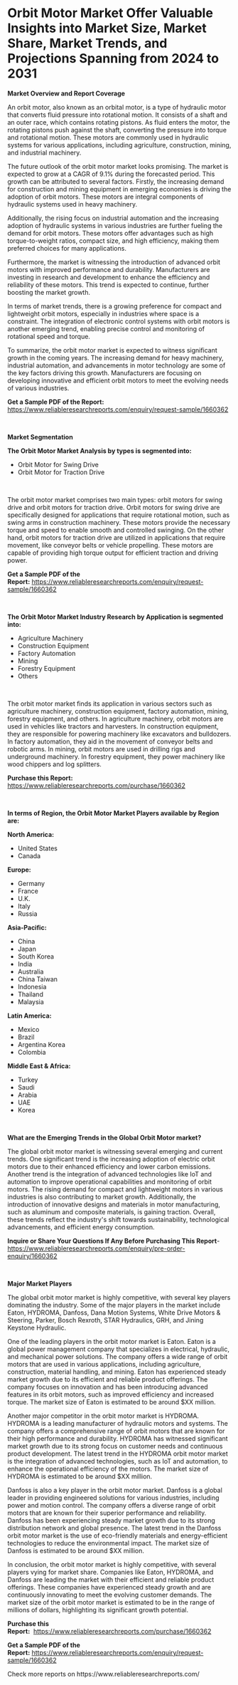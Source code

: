 <p><h1>Orbit Motor Market Offer Valuable Insights into Market Size, Market Share, Market Trends, and Projections Spanning from 2024 to 2031</h1></p><p><strong>Market Overview and Report Coverage</strong></p>
<p><p>An orbit motor, also known as an orbital motor, is a type of hydraulic motor that converts fluid pressure into rotational motion. It consists of a shaft and an outer race, which contains rotating pistons. As fluid enters the motor, the rotating pistons push against the shaft, converting the pressure into torque and rotational motion. These motors are commonly used in hydraulic systems for various applications, including agriculture, construction, mining, and industrial machinery.</p><p>The future outlook of the orbit motor market looks promising. The market is expected to grow at a CAGR of 9.1% during the forecasted period. This growth can be attributed to several factors. Firstly, the increasing demand for construction and mining equipment in emerging economies is driving the adoption of orbit motors. These motors are integral components of hydraulic systems used in heavy machinery.</p><p>Additionally, the rising focus on industrial automation and the increasing adoption of hydraulic systems in various industries are further fueling the demand for orbit motors. These motors offer advantages such as high torque-to-weight ratios, compact size, and high efficiency, making them preferred choices for many applications.</p><p>Furthermore, the market is witnessing the introduction of advanced orbit motors with improved performance and durability. Manufacturers are investing in research and development to enhance the efficiency and reliability of these motors. This trend is expected to continue, further boosting the market growth.</p><p>In terms of market trends, there is a growing preference for compact and lightweight orbit motors, especially in industries where space is a constraint. The integration of electronic control systems with orbit motors is another emerging trend, enabling precise control and monitoring of rotational speed and torque.</p><p>To summarize, the orbit motor market is expected to witness significant growth in the coming years. The increasing demand for heavy machinery, industrial automation, and advancements in motor technology are some of the key factors driving this growth. Manufacturers are focusing on developing innovative and efficient orbit motors to meet the evolving needs of various industries.</p></p>
<p><strong>Get a Sample PDF of the Report:</strong> <a href="https://www.reliableresearchreports.com/enquiry/request-sample/1660362">https://www.reliableresearchreports.com/enquiry/request-sample/1660362</a></p>
<p>&nbsp;</p>
<p><strong>Market Segmentation</strong></p>
<p><strong>The Orbit Motor Market Analysis by types is segmented into:</strong></p>
<p><ul><li>Orbit Motor for Swing Drive</li><li>Orbit Motor for Traction Drive</li></ul></p>
<p>&nbsp;</p>
<p><p>The orbit motor market comprises two main types: orbit motors for swing drive and orbit motors for traction drive. Orbit motors for swing drive are specifically designed for applications that require rotational motion, such as swing arms in construction machinery. These motors provide the necessary torque and speed to enable smooth and controlled swinging. On the other hand, orbit motors for traction drive are utilized in applications that require movement, like conveyor belts or vehicle propelling. These motors are capable of providing high torque output for efficient traction and driving power.</p></p>
<p><strong>Get a Sample PDF of the Report:</strong>&nbsp;<a href="https://www.reliableresearchreports.com/enquiry/request-sample/1660362">https://www.reliableresearchreports.com/enquiry/request-sample/1660362</a></p>
<p>&nbsp;</p>
<p><strong>The Orbit Motor Market Industry Research by Application is segmented into:</strong></p>
<p><ul><li>Agriculture Machinery</li><li>Construction Equipment</li><li>Factory Automation</li><li>Mining</li><li>Forestry Equipment</li><li>Others</li></ul></p>
<p>&nbsp;</p>
<p><p>The orbit motor market finds its application in various sectors such as agriculture machinery, construction equipment, factory automation, mining, forestry equipment, and others. In agriculture machinery, orbit motors are used in vehicles like tractors and harvesters. In construction equipment, they are responsible for powering machinery like excavators and bulldozers. In factory automation, they aid in the movement of conveyor belts and robotic arms. In mining, orbit motors are used in drilling rigs and underground machinery. In forestry equipment, they power machinery like wood chippers and log splitters.</p></p>
<p><strong>Purchase this Report:</strong>&nbsp; <a href="https://www.reliableresearchreports.com/purchase/1660362">https://www.reliableresearchreports.com/purchase/1660362</a></p>
<p>&nbsp;</p>
<p><strong>In terms of Region, the Orbit Motor Market Players available by Region are:</strong></p>
<p>
    <p> <strong> North America: </strong>
        <ul>
            <li>United States</li>
            <li>Canada</li>
        </ul>
        </p> 
    <p> <strong> Europe: </strong>
        <ul>
            <li>Germany</li>
            <li>France</li>
            <li>U.K.</li>
            <li>Italy</li>
            <li>Russia</li>
        </ul>
        </p> 
    <p> <strong> Asia-Pacific: </strong>
        <ul>
            <li>China</li>
            <li>Japan</li>
            <li>South Korea</li>
            <li>India</li>
            <li>Australia</li>
            <li>China Taiwan</li>
            <li>Indonesia</li>
            <li>Thailand</li>
            <li>Malaysia</li>
        </ul>
        </p> 
    <p> <strong> Latin America: </strong>
        <ul>
            <li>Mexico</li>
            <li>Brazil</li>
            <li>Argentina Korea</li>
            <li>Colombia</li>
        </ul>
        </p> 
    <p> <strong> Middle East & Africa: </strong>
        <ul>
            <li>Turkey</li>
            <li>Saudi</li>
            <li>Arabia</li>
            <li>UAE</li>
            <li>Korea</li>
        </ul>
    </p>
    </p>
<p>&nbsp;</p>
<p><strong>What are the Emerging Trends in the Global Orbit Motor market?</strong></p>
<p><p>The global orbit motor market is witnessing several emerging and current trends. One significant trend is the increasing adoption of electric orbit motors due to their enhanced efficiency and lower carbon emissions. Another trend is the integration of advanced technologies like IoT and automation to improve operational capabilities and monitoring of orbit motors. The rising demand for compact and lightweight motors in various industries is also contributing to market growth. Additionally, the introduction of innovative designs and materials in motor manufacturing, such as aluminum and composite materials, is gaining traction. Overall, these trends reflect the industry's shift towards sustainability, technological advancements, and efficient energy consumption.</p></p>
<p><strong>Inquire or Share Your Questions If Any Before Purchasing This Report</strong>- <a href="https://www.reliableresearchreports.com/enquiry/pre-order-enquiry/1660362">https://www.reliableresearchreports.com/enquiry/pre-order-enquiry/1660362</a></p>
<p>&nbsp;</p>
<p><strong>Major Market Players</strong></p>
<p><p>The global orbit motor market is highly competitive, with several key players dominating the industry. Some of the major players in the market include Eaton, HYDROMA, Danfoss, Dana Motion Systems, White Drive Motors & Steering, Parker, Bosch Rexroth, STAR Hydraulics, GRH, and Jining Keystone Hydraulic.</p><p>One of the leading players in the orbit motor market is Eaton. Eaton is a global power management company that specializes in electrical, hydraulic, and mechanical power solutions. The company offers a wide range of orbit motors that are used in various applications, including agriculture, construction, material handling, and mining. Eaton has experienced steady market growth due to its efficient and reliable product offerings. The company focuses on innovation and has been introducing advanced features in its orbit motors, such as improved efficiency and increased torque. The market size of Eaton is estimated to be around $XX million.</p><p>Another major competitor in the orbit motor market is HYDROMA. HYDROMA is a leading manufacturer of hydraulic motors and systems. The company offers a comprehensive range of orbit motors that are known for their high performance and durability. HYDROMA has witnessed significant market growth due to its strong focus on customer needs and continuous product development. The latest trend in the HYDROMA orbit motor market is the integration of advanced technologies, such as IoT and automation, to enhance the operational efficiency of the motors. The market size of HYDROMA is estimated to be around $XX million.</p><p>Danfoss is also a key player in the orbit motor market. Danfoss is a global leader in providing engineered solutions for various industries, including power and motion control. The company offers a diverse range of orbit motors that are known for their superior performance and reliability. Danfoss has been experiencing steady market growth due to its strong distribution network and global presence. The latest trend in the Danfoss orbit motor market is the use of eco-friendly materials and energy-efficient technologies to reduce the environmental impact. The market size of Danfoss is estimated to be around $XX million.</p><p>In conclusion, the orbit motor market is highly competitive, with several players vying for market share. Companies like Eaton, HYDROMA, and Danfoss are leading the market with their efficient and reliable product offerings. These companies have experienced steady growth and are continuously innovating to meet the evolving customer demands. The market size of the orbit motor market is estimated to be in the range of millions of dollars, highlighting its significant growth potential.</p></p>
<p><strong>Purchase this Report:</strong>&nbsp;&nbsp;<a href="https://www.reliableresearchreports.com/purchase/1660362">https://www.reliableresearchreports.com/purchase/1660362</a></p>
<p></p>
<p><strong>Get a Sample PDF of the Report:</strong>&nbsp;<a href="https://www.reliableresearchreports.com/enquiry/request-sample/1660362">https://www.reliableresearchreports.com/enquiry/request-sample/1660362</a></p>
<p>Check more reports on https://www.reliableresearchreports.com/</p>